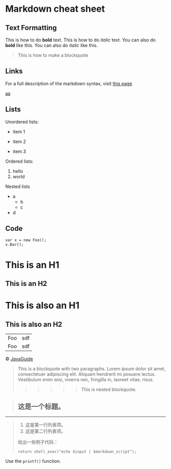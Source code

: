 # Markdown cheat sheet

## Text Formatting

This is how to do **bold** text.
This is how to do *italic* text.
You can also do __bold__ like this.
You can also do _italic_ like this.

> This is how to make a blockquote

## Links

For a full description of the markdown syntax, visit [this page](http://daringfireball.net/projects/markdown/syntax)

[aa](http://www.baidu.com)

## Lists

Unordered lists:

* item 1
+ item 2
- item 3

Ordered lists:

1. hello
2. world

Nested lists



* a
    * b
    * c
* d

## Code

    var x = new Foo();
    x.Bar();

# This is an H1

## This is an H2

This is also an H1
===========

This is also an H2
------------------
<table>
    <tr>
        <td>Foo</td>
        <td>sdf</td>
    </tr>
<tr>
        <td>Foo</td>
        <td>sdf</td>
    </tr>
</table>

&copy; [JavaGuide](https://github.com/Tervest/JavaGuide)



> This is a blockquote with two paragraphs. Lorem ipsum dolor sit amet,
consectetuer adipiscing elit. Aliquam hendrerit mi posuere lectus.
Vestibulum enim wisi, viverra nec, fringilla in, laoreet vitae, risus.
> >>>>> This is nested blockquote.

> ## 这是一个标题。
_ _ _
> 1.   这是第一行列表项。
> 2.   这是第二行列表项。
> 
> 给出一些例子代码：
> 
>     return shell_exec("echo $input | $markdown_script");

<p>Use the <code>printf()</code> function.</p>
